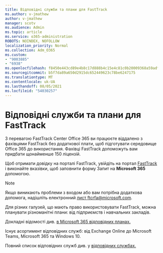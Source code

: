 ```yaml
---
title: Відповідні служби та плани для FastTrack
ms.author: v-jmathew
author: v-jmathew
manager: scotv
ms.audience: Admin
ms.topic: article
ms.service: o365-administration
ROBOTS: NOINDEX, NOFOLLOW
localization_priority: Normal
ms.collection: Adm_O365
ms.custom:
- "9003885"
- "6938"
ms.openlocfilehash: f8450e443cd89e4b8c17d888b4c15e4c81c0b20009368a59adf0cd38f110c1f3
ms.sourcegitcommit: b5f7da89a650d2915dc652449623c78be6247175
ms.translationtype: MT
ms.contentlocale: uk-UA
ms.lasthandoff: 08/05/2021
ms.locfileid: "54030257"
---
```

# <a name="eligible-services-and-plans-for-fasttrack"></a>Відповідні служби та плани для FastTrack

З перевагою FastTrack Center Office 365 ви працюєте віддалено з фахівцями FastTrack без додаткової плати, щоб підготувати середовище Office 365 до використання. Фахівці FastTrack допоможуть вам придбати щонайменше 150 ліцензій.

Щоб отримати довідку на порталі FastTrack, увійдіть на портал [FastTrack](https://go.microsoft.com/fwlink/?linkid=2125443) і виконайте вказівки, щоб заповнити форму Запит на **Microsoft 365** допомогою.

> [!NOTE]
> Якщо виникають проблеми з входом або вам потрібна додаткова допомога, надішліть електронний [лист ftcrfa@microsoft.com](mailto:ftcrfa@microsoft.com).

Для різних галузей, що мають право використовувати FastTrack, можна планувати різноманітні плани: від підприємств і навчальних закладів.

Докладні відомості див. [в Microsoft 365 відповідних планах.](https://go.microsoft.com/fwlink/?linkid=2125459)

Існує асортимент відповідних служб: від Exchange Online до Microsoft Teams, Microsoft 365 та Windows 10.

Повний список відповідних служб див. у [відповідних службах.](https://go.microsoft.com/fwlink/?linkid=2125636)
